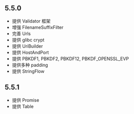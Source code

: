## 5.5.0

+ 提供 Validator 框架
+ 增强 FilenameSuffixFilter
+ 完善 Urls
+ 提供 glibc crypt
+ 提供 UriBuilder
+ 提供 HostAndPort
+ 提供 PBKDF1, PBKDF2, PBKDF12, PBKDF_OPENSSL_EVP
+ 提供多种 padding
+ 提供 StringFlow

## 5.5.1
+ 提供 Promise
+ 提供 Table
